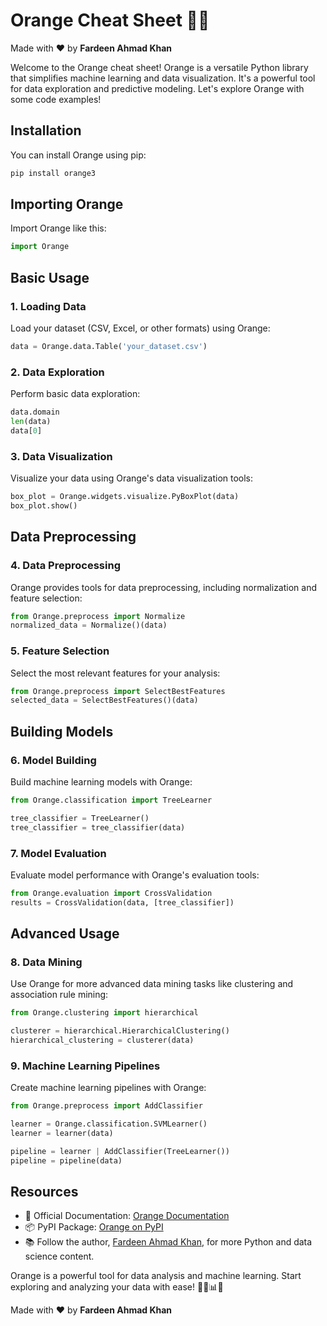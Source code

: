 # Orange Cheat Sheet 🍊🐍

Made with :heart: by **Fardeen Ahmad Khan**

Welcome to the Orange cheat sheet! Orange is a versatile Python library that simplifies machine learning and data visualization. It's a powerful tool for data exploration and predictive modeling. Let's explore Orange with some code examples!

## Installation

You can install Orange using pip:

```bash
pip install orange3
```

## Importing Orange

Import Orange like this:

```python
import Orange
```

## Basic Usage

### 1. Loading Data

Load your dataset (CSV, Excel, or other formats) using Orange:

```python
data = Orange.data.Table('your_dataset.csv')
```

### 2. Data Exploration

Perform basic data exploration:

```python
data.domain
len(data)
data[0]
```

### 3. Data Visualization

Visualize your data using Orange's data visualization tools:

```python
box_plot = Orange.widgets.visualize.PyBoxPlot(data)
box_plot.show()
```

## Data Preprocessing

### 4. Data Preprocessing

Orange provides tools for data preprocessing, including normalization and feature selection:

```python
from Orange.preprocess import Normalize
normalized_data = Normalize()(data)
```

### 5. Feature Selection

Select the most relevant features for your analysis:

```python
from Orange.preprocess import SelectBestFeatures
selected_data = SelectBestFeatures()(data)
```

## Building Models

### 6. Model Building

Build machine learning models with Orange:

```python
from Orange.classification import TreeLearner

tree_classifier = TreeLearner()
tree_classifier = tree_classifier(data)
```

### 7. Model Evaluation

Evaluate model performance with Orange's evaluation tools:

```python
from Orange.evaluation import CrossValidation
results = CrossValidation(data, [tree_classifier])
```

## Advanced Usage

### 8. Data Mining

Use Orange for more advanced data mining tasks like clustering and association rule mining:

```python
from Orange.clustering import hierarchical

clusterer = hierarchical.HierarchicalClustering()
hierarchical_clustering = clusterer(data)
```

### 9. Machine Learning Pipelines

Create machine learning pipelines with Orange:

```python
from Orange.preprocess import AddClassifier

learner = Orange.classification.SVMLearner()
learner = learner(data)

pipeline = learner | AddClassifier(TreeLearner())
pipeline = pipeline(data)
```

## Resources

- 📖 Official Documentation: [Orange Documentation](https://orangedatamining.com/docs/)
- 📦 PyPI Package: [Orange on PyPI](https://pypi.org/project/orange3/)
- 📚 Follow the author, [Fardeen Ahmad Khan](https://github.com/I-Fardeen), for more Python and data science content.

Orange is a powerful tool for data analysis and machine learning. Start exploring and analyzing your data with ease! 🍊🐍📊🤖

Made with :heart: by **Fardeen Ahmad Khan**
